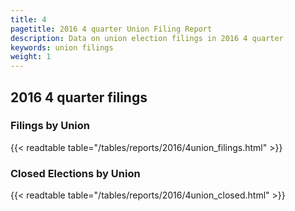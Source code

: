 ```yaml
---
title: 4
pagetitle: 2016 4 quarter Union Filing Report
description: Data on union election filings in 2016 4 quarter 
keywords: union filings
weight: 1
---
```


## 2016 4 quarter filings

### Filings by Union
{{< readtable table="/tables/reports/2016/4union_filings.html" >}}

### Closed Elections by Union
{{< readtable table="/tables/reports/2016/4union_closed.html" >}}
